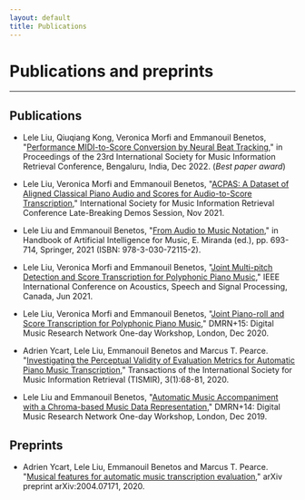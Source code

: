 ```yaml
---
layout: default
title: Publications
---
```


# Publications and preprints

---

## <i class="fa fa-music" aria-hidden="true"></i> Publications

- Lele Liu, Qiuqiang Kong, Veronica Morfi and Emmanouil Benetos, "[Performance MIDI-to-Score Conversion by Neural Beat Tracking](https://www.turing.ac.uk/sites/default/files/2022-09/midi_quantisation_paper_ismir_2022_0.pdf)," in Proceedings of the 23rd International Society for Music Information Retrieval Conference, Bengaluru, India, Dec 2022. (*Best paper award*)

- Lele Liu, Veronica Morfi and Emmanouil Benetos, "[ACPAS: A Dataset of Aligned Classical Piano Audio and Scores for Audio-to-Score Transcription](https://archives.ismir.net/ismir2021/latebreaking/000013.pdf)," International Society for Music Information Retrieval Conference Late-Breaking Demos Session, Nov 2021.

- Lele Liu and Emmanouil Benetos, "[From Audio to Music Notation](https://link.springer.com/chapter/10.1007/978-3-030-72116-9_24)," in Handbook of Artificial Intelligence for Music, E. Miranda (ed.), pp. 693-714, Springer, 2021 (ISBN: 978-3-030-72115-2).

- Lele Liu, Veronica Morfi and Emmanouil Benetos, "[Joint Multi-pitch Detection and Score Transcription for Polyphonic Piano Music](https://ieeexplore.ieee.org/document/9413601)," IEEE International Conference on Acoustics, Speech and Signal Processing, Canada, Jun 2021.

- Lele Liu, Veronica Morfi and Emmanouil Benetos, "[Joint Piano-roll and Score Transcription for Polyphonic Piano Music](https://qmro.qmul.ac.uk/xmlui/bitstream/handle/123456789/70433/Liu%20Joint%20Piano-roll%20and%202020%20Published.pdf?sequence=2)," DMRN+15: Digital Music Research Network One-day Workshop, London, Dec 2020.

- Adrien Ycart, Lele Liu, Emmanouil Benetos and Marcus T. Pearce. "[Investigating the Perceptual Validity of Evaluation Metrics for Automatic Piano Music Transcription](https://transactions.ismir.net/articles/10.5334/tismir.57)," Transactions of the International Society for Music Information Retrieval (TISMIR), 3(1):68-81, 2020.

- Lele Liu and Emmanouil Benetos, "[Automatic Music Accompaniment with a Chroma-based Music Data Representation](https://qmro.qmul.ac.uk/xmlui/bitstream/handle/123456789/62518/Liu%20Automatic%20Music%20Accompaniment%202019%20Accepted.pdf?sequence=2)," DMRN+14: Digital Music Research Network One-day Workshop, London, Dec 2019.

## <i class="fa fa-music" aria-hidden="true"></i> Preprints

- Adrien Ycart, Lele Liu, Emmanouil Benetos and Marcus T. Pearce. "[Musical features for automatic music transcription evaluation](https://arxiv.org/abs/2004.07171)," arXiv preprint arXiv:2004.07171, 2020.